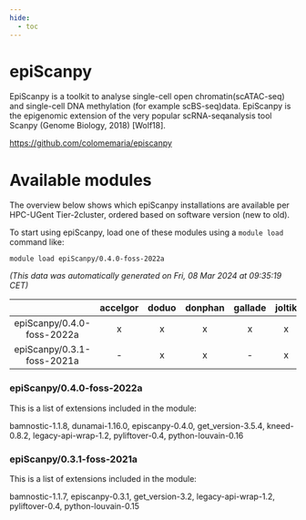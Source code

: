 ```yaml
---
hide:
  - toc
---
```


epiScanpy
=========


EpiScanpy is a toolkit to analyse single-cell open chromatin(scATAC-seq) and single-cell DNA methylation (for example scBS-seq)data. EpiScanpy is the epigenomic extension of the very popular scRNA-seqanalysis tool Scanpy (Genome Biology, 2018) [Wolf18].

https://github.com/colomemaria/episcanpy
# Available modules


The overview below shows which epiScanpy installations are available per HPC-UGent Tier-2cluster, ordered based on software version (new to old).

To start using epiScanpy, load one of these modules using a `module load` command like:

```shell
module load epiScanpy/0.4.0-foss-2022a
```

*(This data was automatically generated on Fri, 08 Mar 2024 at 09:35:19 CET)*  

| |accelgor|doduo|donphan|gallade|joltik|skitty|
| :---: | :---: | :---: | :---: | :---: | :---: | :---: |
|epiScanpy/0.4.0-foss-2022a|x|x|x|x|x|x|
|epiScanpy/0.3.1-foss-2021a|-|x|x|-|x|x|


### epiScanpy/0.4.0-foss-2022a

This is a list of extensions included in the module:

bamnostic-1.1.8, dunamai-1.16.0, episcanpy-0.4.0, get_version-3.5.4, kneed-0.8.2, legacy-api-wrap-1.2, pyliftover-0.4, python-louvain-0.16

### epiScanpy/0.3.1-foss-2021a

This is a list of extensions included in the module:

bamnostic-1.1.7, episcanpy-0.3.1, get_version-3.2, legacy-api-wrap-1.2, pyliftover-0.4, python-louvain-0.15